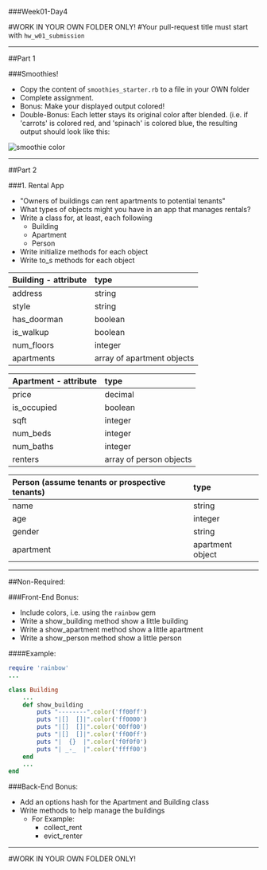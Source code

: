 ###Week01-Day4


#WORK IN YOUR OWN FOLDER ONLY!
#Your pull-request title must start with `hw_w01_submission`

---

##Part 1

###Smoothies!
- Copy the content of `smoothies_starter.rb` to a file in your OWN folder
- Complete assignment.
- Bonus: Make your displayed output colored!
- Double-Bonus: Each letter stays its original color after blended.  (i.e. if 'carrots' is colored red, and 'spinach' is colored blue, the resulting output should look like this:

 ![smoothie color](./smoothie_color.png)

---

##Part 2

###1. Rental App 
- "Owners of buildings can rent apartments to potential tenants"
- What types of objects might you have in an app that manages rentals?
- Write a class for, at least, each following
	- Building
	- Apartment
	- Person
- Write initialize methods for each object
- Write to_s methods for each object

|Building - attribute|type|
|:----------|:-----------|
|address|string|
|style|string|
|has_doorman|boolean|
|is_walkup|boolean|
|num_floors|integer|
|apartments|array of apartment objects|

|Apartment - attribute|type|
|:----------|:-----------|
|price|decimal|
|is_occupied|boolean|
|sqft|integer|
|num_beds|integer|
|num_baths|integer|
|renters|array of person objects|

|Person (assume tenants or prospective tenants)|type|
|:----------|:-----------|
|name|string|
|age|integer|
|gender|string|
|apartment|apartment object|



---

##Non-Required:

###Front-End Bonus:
- Include colors, i.e. using the `rainbow` gem
- Write a show_building method show a little building
- Write a show_apartment method show a little apartment
- Write a show_person method show a little person

####Example:
```ruby
require 'rainbow'
...

class Building
	...
	def show_building
		puts "--------".color('ff00ff')
		puts "|[]  []|".color('ff0000')
		puts "|[]  []|".color('00ff00')
		puts "|[]  []|".color('ff00ff')
		puts "|  {}  |".color('f0f0f0')
		puts "| _-_  |".color('ffff00')
	end
	...
end

```

###Back-End Bonus:
- Add an options hash for the Apartment and Building class
- Write methods to help manage the buildings
	- For Example:
		- collect_rent
		- evict_renter

---

#WORK IN YOUR OWN FOLDER ONLY!